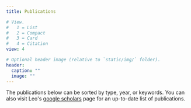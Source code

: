 ```yaml
---
title: Publications

# View.
#   1 = List
#   2 = Compact
#   3 = Card
#   4 = Citation
view: 4

# Optional header image (relative to `static/img/` folder).
header:
  caption: ""
  image: ""
---
```


The publications below can be sorted by type, year, or keywords. You can also visit Leo's [google scholars](https://scholar.google.com/citations?user=SmitgU0AAAAJ&hl=en) page for an up-to-date list of publications.